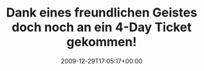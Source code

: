---
retweeted: false
source: <a href="http://twitter.com" rel="nofollow">Twitter Web Client</a>
entities:
  hashtags:
  - text: 26c3
    indices:
    - '72'
    - '77'
  symbols: []
  user_mentions: []
  urls: []
display_text_range:
- '0'
- '77'
favorite_count: '0'
id_str: '7164738256'
truncated: false
retweet_count: '0'
id: '7164738256'
created_at: Tue Dec 29 17:05:17 +0000 2009
favorited: false
full_text: 'Dank eines freundlichen Geistes doch noch an ein 4-Day Ticket gekommen!
  #26c3'
lang: de
tags:
- 26c3
- pesos/twitter
date: '2009-12-29T17:05:17+00:00'
src: https://twitter.com/bascht/status/7164738256
original_url: https://twitter.com/bascht/status/7164738256
type: twitter_tweet
text: 'Dank eines freundlichen Geistes doch noch an ein 4-Day Ticket gekommen! #26c3'
title: Dank eines freundlichen Geistes doch noch an ein 4-Day Ticket gekommen!

---
